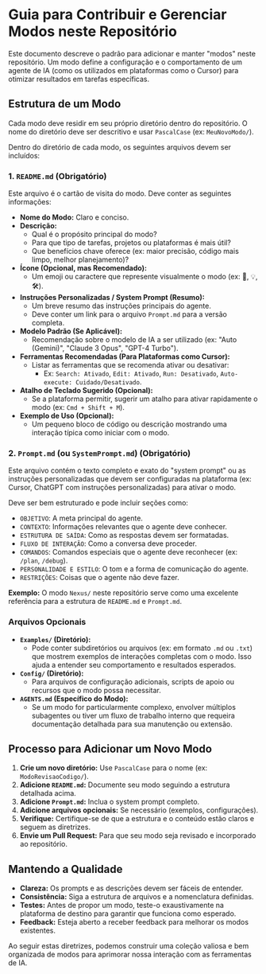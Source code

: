 # Guia para Contribuir e Gerenciar Modos neste Repositório

Este documento descreve o padrão para adicionar e manter "modos" neste repositório. Um modo define a configuração e o comportamento de um agente de IA (como os utilizados em plataformas como o Cursor) para otimizar resultados em tarefas específicas.

## Estrutura de um Modo

Cada modo deve residir em seu próprio diretório dentro do repositório. O nome do diretório deve ser descritivo e usar `PascalCase` (ex: `MeuNovoModo/`).

Dentro do diretório de cada modo, os seguintes arquivos devem ser incluídos:

### 1. `README.md` (Obrigatório)

Este arquivo é o cartão de visita do modo. Deve conter as seguintes informações:

*   **Nome do Modo:** Claro e conciso.
*   **Descrição:**
    *   Qual é o propósito principal do modo?
    *   Para que tipo de tarefas, projetos ou plataformas é mais útil?
    *   Que benefícios chave oferece (ex: maior precisão, código mais limpo, melhor planejamento)?
*   **Ícone (Opcional, mas Recomendado):**
    *   Um emoji ou caractere que represente visualmente o modo (ex: 🤖, 💡, 🛠️).
*   **Instruções Personalizadas / System Prompt (Resumo):**
    *   Um breve resumo das instruções principais do agente.
    *   Deve conter um link para o arquivo `Prompt.md` para a versão completa.
*   **Modelo Padrão (Se Aplicável):**
    *   Recomendação sobre o modelo de IA a ser utilizado (ex: "Auto (Gemini)", "Claude 3 Opus", "GPT-4 Turbo").
*   **Ferramentas Recomendadas (Para Plataformas como Cursor):**
    *   Listar as ferramentas que se recomenda ativar ou desativar:
        *   Ex: `Search: Ativado`, `Edit: Ativado`, `Run: Desativado`, `Auto-execute: Cuidado/Desativado`.
*   **Atalho de Teclado Sugerido (Opcional):**
    *   Se a plataforma permitir, sugerir um atalho para ativar rapidamente o modo (ex: `Cmd + Shift + M`).
*   **Exemplo de Uso (Opcional):**
    *   Um pequeno bloco de código ou descrição mostrando uma interação típica como iniciar com o modo.

### 2. `Prompt.md` (ou `SystemPrompt.md`) (Obrigatório)

Este arquivo contém o texto completo e exato do "system prompt" ou as instruções personalizadas que devem ser configuradas na plataforma (ex: Cursor, ChatGPT com instruções personalizadas) para ativar o modo.

Deve ser bem estruturado e pode incluir seções como:

*   `OBJETIVO`: A meta principal do agente.
*   `CONTEXTO`: Informações relevantes que o agente deve conhecer.
*   `ESTRUTURA DE SAÍDA`: Como as respostas devem ser formatadas.
*   `FLUXO DE INTERAÇÃO`: Como a conversa deve proceder.
*   `COMANDOS`: Comandos especiais que o agente deve reconhecer (ex: `/plan`, `/debug`).
*   `PERSONALIDADE E ESTILO`: O tom e a forma de comunicação do agente.
*   `RESTRIÇÕES`: Coisas que o agente não deve fazer.

**Exemplo:** O modo `Nexus/` neste repositório serve como uma excelente referência para a estrutura de `README.md` e `Prompt.md`.

### Arquivos Opcionais

*   **`Examples/` (Diretório):**
    *   Pode conter subdiretórios ou arquivos (ex: em formato `.md` ou `.txt`) que mostrem exemplos de interações completas com o modo. Isso ajuda a entender seu comportamento e resultados esperados.
*   **`Config/` (Diretório):**
    *   Para arquivos de configuração adicionais, scripts de apoio ou recursos que o modo possa necessitar.
*   **`AGENTS.md` (Específico do Modo):**
    *   Se um modo for particularmente complexo, envolver múltiplos subagentes ou tiver um fluxo de trabalho interno que requeira documentação detalhada para sua manutenção ou extensão.

## Processo para Adicionar um Novo Modo

1.  **Crie um novo diretório:** Use `PascalCase` para o nome (ex: `ModoRevisaoCodigo/`).
2.  **Adicione `README.md`:** Documente seu modo seguindo a estrutura detalhada acima.
3.  **Adicione `Prompt.md`:** Inclua o system prompt completo.
4.  **Adicione arquivos opcionais:** Se necessário (exemplos, configurações).
5.  **Verifique:** Certifique-se de que a estrutura e o conteúdo estão claros e seguem as diretrizes.
6.  **Envie um Pull Request:** Para que seu modo seja revisado e incorporado ao repositório.

## Mantendo a Qualidade

*   **Clareza:** Os prompts e as descrições devem ser fáceis de entender.
*   **Consistência:** Siga a estrutura de arquivos e a nomenclatura definidas.
*   **Testes:** Antes de propor um modo, teste-o exaustivamente na plataforma de destino para garantir que funciona como esperado.
*   **Feedback:** Esteja aberto a receber feedback para melhorar os modos existentes.

Ao seguir estas diretrizes, podemos construir uma coleção valiosa e bem organizada de modos para aprimorar nossa interação com as ferramentas de IA.
